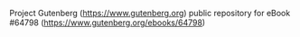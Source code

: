 Project Gutenberg (https://www.gutenberg.org) public repository for
eBook #64798 (https://www.gutenberg.org/ebooks/64798)
